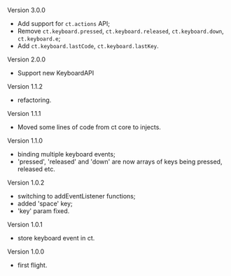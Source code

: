 Version 3.0.0

- Add support for `ct.actions` API;
- Remove `ct.keyboard.pressed`, `ct.keyboard.released`, `ct.keyboard.down`, `ct.keyboard.e`;
- Add `ct.keyboard.lastCode`, `ct.keyboard.lastKey`.

Version 2.0.0

- Support new KeyboardAPI

Version 1.1.2

- refactoring.

Version 1.1.1

 - Moved some lines of code from ct core to injects.

Version 1.1.0

 - binding multiple keyboard events;
 - 'pressed', 'released' and 'down' are now arrays of keys being pressed, released etc.

Version 1.0.2

 - switching to addEventListener functions;
 - added 'space' key;
 - 'key' param fixed.

Version 1.0.1

 - store keyboard event in ct.

Version 1.0.0

 - first flight.